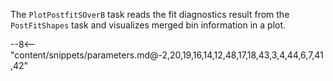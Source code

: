 The `PlotPostfitSOverB` task reads the fit diagnostics result from the `PostFitShapes` task and visualizes merged bin information in a plot.

<div class="dhi_parameter_table">

--8<-- "content/snippets/parameters.md@-2,20,19,16,14,12,48,17,18,43,3,4,44,6,7,41,42"

</div>
